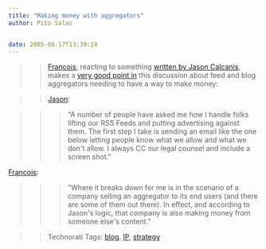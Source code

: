 ```yaml
---
title: "Making money with aggregators"
author: Pito Salas


date: 2005-06-17T13:39:24
---
```



>>

>> [Francois](<http://www.emergencemarketing.com/>), reacting to something
[written by Jason
Calcanis](<http://calacanis.weblogsinc.com/entry/1234000760046672/>), makes a
[very good point
in](<http://www.blogbridge.com/archives/2005/06/can_an_aggregat.php>) this
discussion about feed and blog aggregators needing to have a way to make
money:

>>

>> [Jason](<http://calacanis.weblogsinc.com/entry/1234000760046672/>):

>>

>>> "A number of people have asked me how I handle folks lifting our RSS Feeds
and putting advertising against them. The first step I take is sending an
email like the one below letting people know what we allow and what we don't
allow. I always CC our legal counsel and include a screen shot."

>>

>>
[Francois](<http://www.blogbridge.com/archives/2005/06/can_an_aggregat.php>):

>>

>>> "Where it breaks down for me is in the scenario of a company selling an
aggregator to its end users (and there are some of them out there). In effect,
and according to Jason's logic, that company is also making money from someone
else's content."

>>

>> Technorati Tags: [blog](<http://technorati.com/tag/blog>),
[IP](<http://technorati.com/tag/IP>),
[strategy](<http://technorati.com/tag/strategy>)



